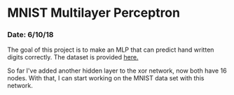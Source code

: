 # MNIST Multilayer Perceptron 

### Date: 6/10/18

The goal of this project is to make an MLP that can predict hand written digits
correctly. The dataset is provided [here.](http://yann.lecun.com/exdb/mnist/)

So far I've added another hidden layer to the xor network, now both have 16 
nodes. With that, I can start working on the MNIST data set with this network.
